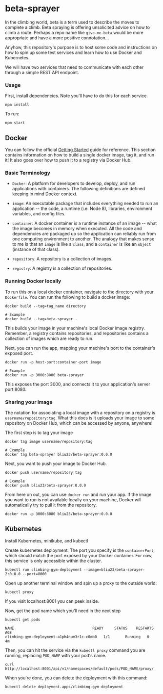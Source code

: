 # beta-sprayer
In the climbing world, beta is a term used to describe the moves to complete a climb. Beta spraying is offering unsolicited advice on how to climb a route. Perhaps a repo name like `give-me-beta` would be more appropriate and have a more positive connotation...

Anyhow, this repository's purpose is to host some code and instructions on how to spin up some test services and learn how to use Docker and Kubernetes.

We will have two services that need to communicate with each other through a simple REST API endpoint.

### Usage

First, install dependencies. Note you'll have to do this for each service.
```
npm install
```

To run:
```
npm start
```

## Docker
You can follow the official [Getting Started](https://docs.docker.com/get-started/) guide for reference. This section contains information on how to build a single docker image, tag it, and run it! It also goes over how to push it to a registry via Docker Hub.

### Basic Terminology
* `Docker`: A platform for developers to develop, deploy, and run applications with containers. The following definitions are defined keeping in mind Docker context.

* `image`: An executable package that includes everything needed to run an application -- the code, a runtime (i.e. Node 8), libraries, environment variables, and config files.

* `container`: A docker container is a runtime instance of an image -- what the image becomes in memory when executed. All the code and dependencies are packaged up so the application can reliably run from one computing environment to another. The analogy that makes sense to me is that an `image` is like a `class`, and a `container` is like an `object` (instance of that class).

* `repository`: A repository is a collection of images.

* `registry`: A registry is a collection of repositories.

### Running Docker locally

To run this on a local docker container, navigate to the directory with your `Dockerfile`. You can run the following to build a docker image:

```
docker build --tag=tag_name directory

# Example
docker build --tag=beta-sprayer .
```

This builds your image in your machine's local Docker image registry. Remember, a registry contains repositories, and repositories contains a collection of images which are ready to run.

Next, you can run the app, mapping your machine's port to the container's exposed port.
```
docker run -p host-port:container-port image

# Example
docker run -p 3000:8080 beta-sprayer
```

This exposes the port 3000, and connects it to your application's server port 8080.

### Sharing your image

The notation for associating a local image with a repository on a registry is `username/repository:tag`. What this does is it uploads your image to some repository on Docker Hub, which can be accessed by anyone, anywhere! 

The first step is to tag your image
```
docker tag image username/repository:tag

# Example
docker tag beta-sprayer bliu23/beta-sprayer:0.0.0
```

Next, you want to push your image to Docker Hub.
```
docker push username/repository:tag

# Example
docker push bliu23/beta-sprayer:0.0.0
```

From here on out, you can use `docker run` and run your app. If the image you want to run is not available locally on your machine, Docker will automatically try to pull it from the repository.

```
docker run -p 3000:8080 bliu23/beta-sprayer:0.0.0
```

## Kubernetes

Install Kubernetes, minikube, and kubectl

Create kubernetes deployment. The port you specify is the `containerPort`, which should match the port exposed by your Docker container. For now, this service is only accessible within the cluster.
```
kubectl run climbing-gym-deployment --image=bliu23/beta-sprayer-2:0.0.0 --port=8000
```

Open up another terminal window and spin up a proxy to the outside world:
```
kubectl proxy
```

If you visit localhost:8001 you can peek inside. 

Now, get the pod name which you'll need in the next step
```
kubectl get pods

NAME                                    READY     STATUS    RESTARTS   AGE
climbing-gym-deployment-a1ph4num3r1c-c0mb0   1/1       Running   0          4m
```

Then, you can hit the service via the `kubectl proxy` command you are running, replacing `POD_NAME` with your pod's name.
```
curl http://localhost:8001/api/v1/namespaces/default/pods/POD_NAME/proxy/
```

When you're done, you can delete the deployment with this command:
```
kubectl delete deployment.apps/climbing-gym-deployment
```

